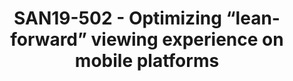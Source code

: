 ---
categories:
- san19
description: Twitch is a live-streaming platform that creates interaction between
  broadcasters and audiences through chat messages on top of live video. Such a user-generated-content
  (UGC) interactive live streaming model offers a “lean-forward” experience to the
  viewers, which many of them find more interesting than the traditional linear TV’s
  “lean-backward” experience.<br /> <br /> Although desktop browsers still account
  for the majority of Twitch’s traffic, mobile devices are emerging as very important
  client platforms, particularly in Twitch’s fastest-growing markets such as Asia
  and Latin America. On the other hand, we face a number of special challenges when
  trying to optimize the viewing experience on mobile devices. This talk will explain
  Twitch’s engineering effort on multiple aspects of the live video pipeline in order
  to achieve low latency, deploy new codec format, and handle the diversity of client
  devices.
image:
  featured: 'true'
  path: /assets/images/featured-images/san19/SAN19-502.png
session_attendee_num: '7'
session_id: SAN19-502
session_room: Sunset 3 (Session 3)
session_slot:
  end_time: '2019-09-27 08:55:00'
  start_time: '2019-09-27 08:30:00'
session_speakers:
- speaker_bio: Dr. Yueshi Shen is in charge of Twitchs core video technologies. He
    initiated and built a number of Twitch’s core video capabilities, e.g., cost-effectively
    live-video transcoding farm supporting over 100,000 concurrent channels, live
    ABR playback algorithm designed for highly interactive content, HLS-based low-latency
    (
  speaker_company: ''
  speaker_image: /assets/images/speakers/san19/yueshi-shen.jpg
  speaker_location: ''
  speaker_name: Yueshi Shen
  speaker_position: Principal Research Engineer, Twitch
  speaker_url: ''
  speaker_username: yshen6
session_track: Multimedia
tag: session
tags:
- Security
title: SAN19-502 - Optimizing “lean-forward” viewing experience on mobile platforms
---